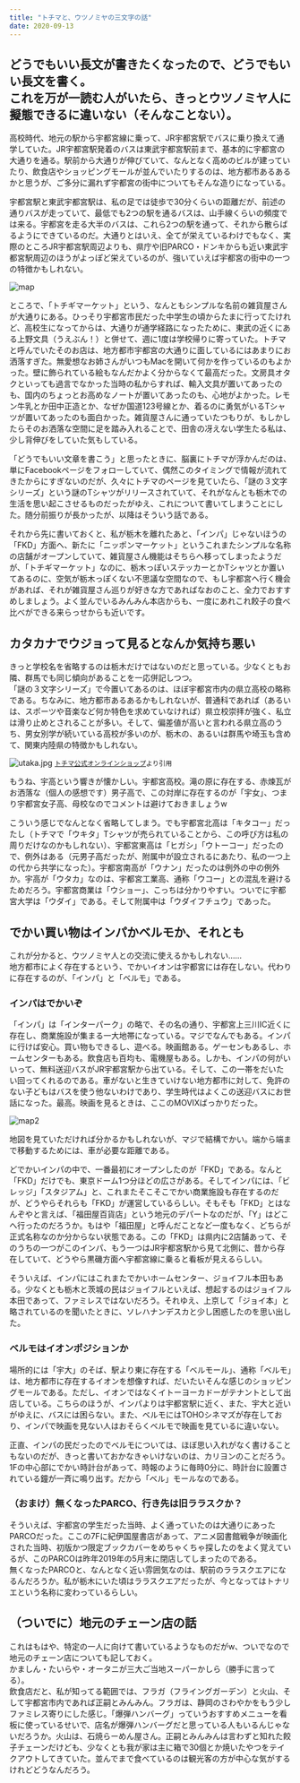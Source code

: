 ```yaml
---
title: "トチマと、ウツノミヤの三文字の話"
date: 2020-09-13
---
```


どうでもいい長文が書きたくなったので、どうでもいい長文を書く。  
これを万が一読む人がいたら、きっとウツノミヤ人に擬態できるに違いない（そんなことない）。  
---
高校時代、地元の駅から宇都宮線に乗って、JR宇都宮駅でバスに乗り換えて通学していた。JR宇都宮駅発着のバスは東武宇都宮駅前まで、基本的に宇都宮の大通りを通る。駅前から大通りが伸びていて、なんとなく高めのビルが建っていたり、飲食店やショッピングモールが並んでいたりするのは、地方都市あるあるかと思うが、ご多分に漏れず宇都宮の街中についてもそんな造りになっている。  

宇都宮駅と東武宇都宮駅は、私の足では徒歩で30分くらいの距離だが、前述の通りバスが走っていて、最低でも2つの駅を通るバスは、山手線くらいの頻度では来る。宇都宮を走る大半のバスは、これら2つの駅を通って、それから散らばるようにできているのだ。大通りとはいえ、全てが栄えているわけでもなく、実際のところJR宇都宮駅周辺よりも、県庁や旧PARCO・ドンキからも近い東武宇都宮駅周辺のほうがよっぽど栄えているのが、強いていえば宇都宮の街中の一つの特徴かもしれない。  

![map](./map.png)

ところで、「トチギマーケット」という、なんともシンプルな名前の雑貨屋さんが大通りにある。ひっそり宇都宮市民だった中学生の頃からたまに行ってたけれど、高校生になってからは、大通りが通学経路になったために、東武の近くにある上野文具（うえぶん！）と併せて、週に1度は学校帰りに寄っていた。トチマと呼んでいたそのお店は、地方都市宇都宮の大通りに面しているにはあまりにお洒落すぎた。無愛想なお姉さんがいつもMacを開いて何かを作っているのもよかった。壁に飾られている絵もなんだかよく分からなくて最高だった。文房具オタクといっても過言でなかった当時の私からすれば、輸入文具が置いてあったのも、国内のちょっとお高めなノートが置いてあったのも、心地がよかった。レモン牛乳とか田中正造とか、なぜか国道123号線とか、着るのに勇気がいるTシャツが置いてあったのも面白かった。雑貨屋さんに通っていたつもりが、もしかしたらそのお洒落な空間に足を踏み入れることで、田舎の冴えない学生たる私は、少し背伸びをしていた気もしている。  

「どうでもいい文章を書こう」と思ったときに、脳裏にトチマが浮かんだのは、単にFacebookページをフォローしていて、偶然このタイミングで情報が流れてきたからにすぎないのだが、久々にトチマのページを見ていたら、「謎の３文字シリーズ」という謎のTシャツがリリースされていて、それがなんとも栃木での生活を思い起こさせるものだったがゆえ、これについて書いてしまうことにした。随分前振りが長かったが、以降はそういう話である。  

それから先に書いておくと、私が栃木を離れたあと、「インパ」じゃないほうの「FKD」方面へ、新たに「ニッポンマーケット」というこれまたシンプルな名称の店舗がオープンしていて、雑貨屋さん機能はそちらへ移ってしまったようだが、「トチギマーケット」なのに、栃木っぽいステッカーとかTシャツとか置いてあるのに、空気が栃木っぽくない不思議な空間なので、もし宇都宮へ行く機会があれば、それが雑貨屋さん巡りが好きな方であればなおのこと、全力でおすすめしましょう。よく並んでいるみんみん本店からも、一度にあれこれ餃子の食べ比べができる来らっせからも近いです。  

## カタカナでウジョって見るとなんか気持ち悪い
きっと学校名を省略するのは栃木だけではないのだと思っている。少なくともお隣、群馬でも同じ傾向があることを一応併記しつつ。  
「謎の３文字シリーズ」で今置いてあるのは、ほぼ宇都宮市内の県立高校の略称である。ちなみに、地方都市あるあるかもしれないが、普通科であれば（あるいは、スポーツや音楽など何か特色を求めていなければ）県立校崇拝が強く、私立は滑り止めとされることが多い。そして、偏差値が高いと言われる県立高のうち、男女別学が続いている高校が多いのが、栃木の、あるいは群馬や埼玉も含めて、関東内陸県の特徴かもしれない。  

![utaka.jpg](./utaka.jpg)
<small>[トチマ公式オンラインショップ](https://www.tochigi.market/items/7107074)より引用</small>

もうね、宇高という響きが懐かしい。宇都宮高校。滝の原に存在する、赤煉瓦がお洒落な（個人の感想です）男子高で、この対岸に存在するのが「宇女」、つまり宇都宮女子高、母校なのでコメントは避けておきましょうw  

こういう感じでなんとなく省略してしまう。でも宇都宮北高は「キタコー」だったし（トチマで「ウキタ」Tシャツが売られていることから、この呼び方は私の周りだけなのかもしれない）、宇都宮東高は「ヒガシ」「ウトーコー」だったので、例外はある（元男子高だったが、附属中が設立されるにあたり、私の一つ上の代から共学になった）。宇都宮南高が「ウナン」だったのは例外の中の例外か。宇高が「ウタカ」なのは、宇都宮工業高、通称「ウコー」との混乱を避けるためだろう。宇都宮商業は「ウショー」、こっちは分かりやすい。ついでに宇都宮大学は「ウダイ」である。そして附属中は「ウダイフチュウ」であった。  

## でかい買い物はインパかベルモか、それとも
これが分かると、ウツノミヤ人との交流に使えるかもしれない……  
地方都市によく存在するという、でかいイオンは宇都宮には存在しない。代わりに存在するのが、「インパ」と「ベルモ」である。  

### インパはでかいぞ

「インパ」は「インターパーク」の略で、その名の通り、宇都宮上三川IC近くに存在し、商業施設が集まる一大地帯になっている。マジでなんでもある。インパに行けば安心。買い物もできるし、遊べる。映画館ある。ゲーセンもあるし、ホームセンターもある。飲食店も百均も、電機屋もある。しかも、インパの何がいいって、無料送迎バスがJR宇都宮駅から出ている。そして、この一帯をだいたい回ってくれるのである。車がないと生きていけない地方都市に対して、免許のない子どもはバスを使う他ないわけであり、学生時代はよくこの送迎バスにお世話になった。最高。映画を見るときは、ここのMOVIXばっかりだった。  

![map2](./map2.png)

地図を見ていただければ分かるかもしれないが、マジで結構でかい。端から端まで移動するためには、車が必要な距離である。  

どでかいインパの中で、一番最初にオープンしたのが「FKD」である。なんと「FKD」だけでも、東京ドーム1つ分ほどの広さがある。そしてインパには、「ビレッジ」「スタジアム」と、これまたそこそこでかい商業施設も存在するのだが、どうやらそれらも「FKD」が運営しているらしい。そもそも「FKD」とはなんぞやと言えば、「福田屋百貨店」という地元のデパートなのだが、「Y」はどこへ行ったのだろうか。もはや「福田屋」と呼んだことなど一度もなく、どちらが正式名称なのか分からない状態である。この「FKD」は県内に2店舗あって、そのうちの一つがこのインパ、もう一つはJR宇都宮駅から見て北側に、昔から存在していて、どうやら黒磯方面へ宇都宮線に乗ると看板が見えるらしい。  

そういえば、インパにはこれまたでかいホームセンター、ジョイフル本田もある。少なくとも栃木と茨城の民はジョイフルといえば、想起するのはジョイフル本田であって、ファミレスではないだろう。それゆえ、上京して「ジョイ本」と略されているのを聞いたときに、ソレハナンデスカと少し困惑したのを思い出した。

### ベルモはイオンポジションか
場所的には「宇大」のそば、駅より東に存在する「ベルモール」、通称「ベルモ」は、地方都市に存在するイオンを想像すれば、だいたいそんな感じのショッピングモールである。ただし、イオンではなくイトーヨーカドーがテナントとして出店している。こちらのほうが、インパよりは宇都宮駅に近く、また、宇大と近いがゆえに、バスには困らない。また、ベルモにはTOHOシネマズが存在しており、インパで映画を見ない人はおそらくベルモで映画を見ているに違いない。  

正直、インパの民だったのでベルモについては、ほぼ思い入れがなく書けることもないのだが、きっと書いておかなきゃいけないのは、カリヨンのことだろう。1Fの中心部にでかい時計台があって、時報のように毎時0分に、時計台に設置されている鐘が一斉に鳴り出す。だから「ベル」モールなのである。  

### （おまけ）無くなったPARCO、行き先は旧ララスクか？
そういえば、宇都宮の学生だった当時、よく通っていたのは大通りにあったPARCOだった。ここの7Fに紀伊国屋書店があって、アニメ図書館戦争が映画化された当時、初版かつ限定ブックカバーをめちゃくちゃ探したのをよく覚えているが、このPARCOは昨年2019年の5月末に閉店してしまったのである。  
無くなったPARCOと、なんとなく近い雰囲気なのは、駅前のララスクエアになるんだろうか。私が栃木にいた頃はララスクエアだったが、今となってはトナリエという名称に変わっているらしい。  

## （ついでに）地元のチェーン店の話
これはもはや、特定の一人に向けて書いているようなものだがw、ついでなので地元のチェーン店についても記しておく。  
かましん・たいらや・オータニが三大ご当地スーパーかしら（勝手に言ってる）。  
飲食店だと、私が知ってる範囲では、フラガ（フライングガーデン）と火山、そして宇都宮市内であれば正嗣とみんみん。フラガは、静岡のさわやかをもう少しファミレス寄りにした感じ。「爆弾ハンバーグ」っていうおすすめメニューを看板に使っているせいで、店名が爆弾ハンバーグだと思っている人もいるんじゃないだろうか。火山は、石焼らーめん屋さん。正嗣とみんみんは言わずと知れた餃子チェーンだけども、少なくとも我が家は主に箱で30個とか焼いたやつをテイクアウトしてきていた。並んでまで食べているのは観光客の方が中心な気がするけれどどうなんだろう。